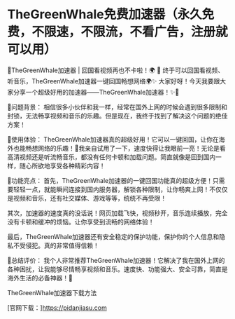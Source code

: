 # TheGreenWhale免费加速器（永久免费，不限速，不限流，不看广告，注册就可以用）


🚀TheGreenWhale加速器 | 回国看视频再也不卡啦！🌍
🚀 终于可以回国看视频、听音乐，TheGreenWhale加速器一键回国畅想网络🌍✨
大家好呀！今天我要跟大家分享一个超级好用的加速器——TheGreenWhale加速器！✨🐋
	
🌟问题背景：
相信很多小伙伴和我一样，经常在国外上网的时候会遇到很多限制和封锁，无法畅享视频和音乐的乐趣。但是现在，我终于找到了解决这个问题的绝佳方案！
	
🌈使用体验：
TheGreenWhale加速器真的超级好用！它可以一键回国，让你在海外也能畅想网络的乐趣！🎉我亲自试用了一下，速度快得让我眼前一亮！无论是看高清视频还是听流畅音乐，都没有任何卡顿和加载问题。简直就像是回到国内一样，随心所欲地享受各种精彩内容！
	
🌟功能亮点：
首先，TheGreenWhale加速器的一键回国功能真的超级方便！只需要轻轻一点，就能瞬间连接到国内服务器，解锁各种限制，让你畅爽上网！不仅仅是视频和音乐，还有社交媒体、游戏等等，统统不再受限！
	
其次，加速器的速度真的没话说！网页加载飞快，视频秒开，音乐连续播放，完全没有卡顿和缓冲的烦恼。让你享受到流畅的网络体验！
	
最后，TheGreenWhale加速器还有安全稳定的保护功能，保护你的个人信息和隐私不受侵犯。真的非常值得信赖！
	
🌈总结评价：
我个人非常推荐TheGreenWhale加速器！它解决了我在国外上网的各种困扰，让我能够尽情畅享视频和音乐。速度快、功能强大、安全可靠，简直是海外生活的必备神器！🌟

TheGreenWhale加速器下载方法

[官网下载：]https://pidanjiasu.com
